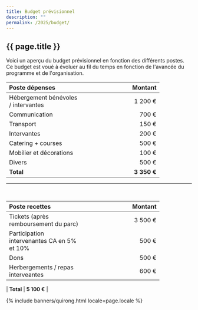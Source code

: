```yaml
---
title: Budget prévisionnel
description: ""
permalink: /2025/budget/
---
```

<style>
  th {
    width: 12em;
  }
</style>
<section class="section">
  <div class="wrapper" markdown="1">

# {{ page.title }}
    
Voici un aperçu du budget prévisionnel en fonction des différents postes. Ce budget est voué à évoluer au fil du temps en fonction de l'avancée du programme et de l'organisation.

| Poste dépenses                       | Montant       |
| :----------------------------------- | -----------:  |
| Hébergement bénévoles / intervantes  |     1 200 €   |
| Communication                        |       700 €   |
| Transport                            |       150 €   |
| Intervantes                          |       200 €   |
| Catering + courses                   |       500 €   |
| Mobilier et décorations              |       100 €   |
| Divers                               |       500 €   |
| **Total**                            | **3 350 €**   |

---

<br>

| Poste recettes                                    | Montant     |
| :------------------------------------------------ | ----------: |
| Tickets (après remboursement du parc)             |   3 500 €   |
| Participation intervenantes CA en 5% et 10%       |     500 €   |
| Dons                                              |     500 €   |
| Herbergements / repas interveantes                |     600 €   |

| **Total**                                         | **5 100 €** |

  </div>
</section>

{% include banners/quirong.html locale=page.locale %}
